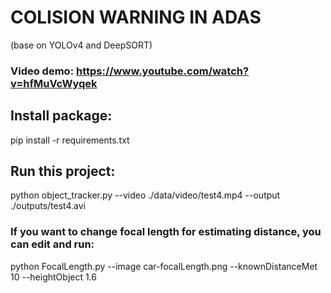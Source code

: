 # COLISION WARNING IN ADAS
(base on YOLOv4 and DeepSORT)
### Video demo: https://www.youtube.com/watch?v=hfMuVcWyqek


## Install package:
pip install -r requirements.txt

## Run this project:
python object_tracker.py --video ./data/video/test4.mp4 --output ./outputs/test4.avi



### If you want to change focal length for estimating distance, you can edit and run: 
python FocalLength.py --image car-focalLength.png --knownDistanceMet 10 --heightObject 1.6
